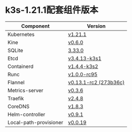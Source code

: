 # k3s-1.21.1配套组件版本

| Component              | Version                                                      |
| ---------------------- | ------------------------------------------------------------ |
| Kubernetes             | [v1.21.1](https://github.com/kubernetes/kubernetes/blob/master/CHANGELOG/CHANGELOG-1.21.md#v1211) |
| Kine                   | [v0.6.0](https://github.com/k3s-io/kine/releases/tag/v0.6.0) |
| SQLite                 | [3.33.0](https://sqlite.org/releaselog/3_33_0.html)          |
| Etcd                   | [v3.4.13-k3s1](https://github.com/k3s-io/etcd/releases/tag/v3.4.13-k3s1) |
| Containerd             | [v1.4.4-k3s2](https://github.com/k3s-io/containerd/releases/tag/v1.4.4-k3s2) |
| Runc                   | [v1.0.0-rc95](https://github.com/opencontainers/runc/releases/tag/v1.0.0-rc95) |
| Flannel                | [v0.13.1-rc2 (273b36c)](https://github.com/flannel-io/flannel/compare/v0.13.1-rc2...273b36c) |
| Metrics-server         | [v0.3.6](https://github.com/kubernetes-sigs/metrics-server/releases/tag/v0.3.6) |
| Traefik                | [v2.4.8](https://github.com/traefik/traefik/releases/tag/v2.4.8) |
| CoreDNS                | [v1.8.3](https://github.com/coredns/coredns/releases/tag/v1.8.3) |
| Helm-controller        | [v0.9.1](https://github.com/k3s-io/helm-controller/releases/tag/v0.9.1) |
| Local-path-provisioner | [v0.0.19](https://github.com/rancher/local-path-provisioner/releases/tag/v0.0.19) |

